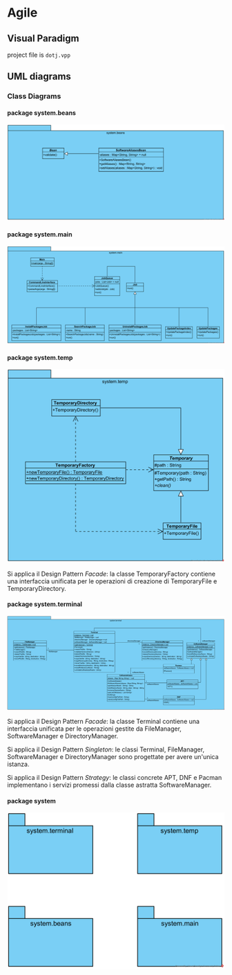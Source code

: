 # Agile

## Visual Paradigm

project file is `dotj.vpp`

## UML diagrams

### Class Diagrams

#### package system.beans

![package system.beans](system.beans.png)

#### package system.main

![package system.main](system.main.png)

#### package system.temp

![package system.temp](system.temp.png)

Si applica il Design Pattern *Facade*: la classe TemporaryFactory contiene una interfaccia unificata per le operazioni di creazione di TemporaryFile e TemporaryDirectory.

#### package system.terminal

![package system.terminal](system.terminal.png)

Si applica il Design Pattern *Facade*: la classe Terminal contiene una interfaccia unificata per le operazioni gestite da FileManager, SoftwareManager e DirectoryManager.

Si applica il Design Pattern *Singleton*: le classi Terminal, FileManager, SoftwareManager e DirectoryManager sono progettate per avere un'unica istanza.

Si applica il Design Pattern *Strategy*: le classi concrete APT, DNF e Pacman implementano i servizi promessi dalla classe astratta SoftwareManager.

#### package system

![package system](system.png)
